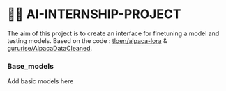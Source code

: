 # 🚀🌒 AI-INTERNSHIP-PROJECT

The aim of this project is to create an interface for finetuning a model and testing models. 
Based on the code : [tloen/alpaca-lora](https://github.com/tloen/alpaca-lora) & [gururise/AlpacaDataCleaned](https://github.com/gururise/AlpacaDataCleaned).


### Base_models
Add basic models here
